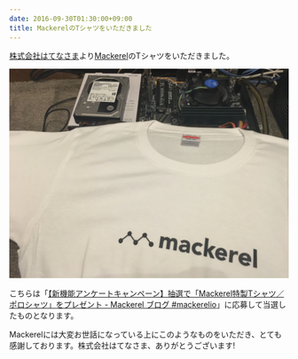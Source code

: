 ```yaml
---
date: 2016-09-30T01:30:00+09:00
title: MackerelのTシャツをいただきました
---
```


[株式会社はてなさま](http://hatenacorp.jp/)より[Mackerel](https://mackerel.io/ja/)のTシャツをいただきました。

![](./mackerel-t-shirt.jpg)

こちらは「[【新機能アンケートキャンペーン】抽選で「Mackerel特製Tシャツ／ポロシャツ」をプレゼント - Mackerel ブログ #mackerelio](https://mackerel.io/ja/blog/entry/2016/07/27/100000)」に応募して当選したものとなります。

Mackerelには大変お世話になっている上にこのようなものをいただき、とても感謝しております。株式会社はてなさま、ありがとうございます!
